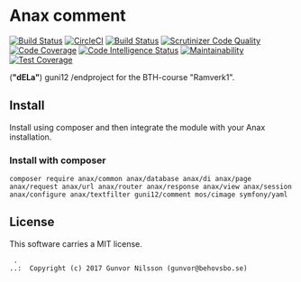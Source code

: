 Anax comment
==================================

[![Build Status](https://travis-ci.org/guni12/dela.svg?branch=master)](https://travis-ci.org/guni12/dela)
[![CircleCI](https://circleci.com/gh/guni12/dela.svg?style=svg)](https://circleci.com/gh/guni12/dela)
[![Build Status](https://scrutinizer-ci.com/g/guni12/dela/badges/build.png?b=master)](https://scrutinizer-ci.com/g/guni12/dela/build-status/master)
[![Scrutinizer Code Quality](https://scrutinizer-ci.com/g/guni12/dela/badges/quality-score.png?b=master)](https://scrutinizer-ci.com/g/guni12/dela/?branch=master)
[![Code Coverage](https://scrutinizer-ci.com/g/guni12/dela/badges/coverage.png?b=master)](https://scrutinizer-ci.com/g/guni12/dela/?branch=master)
[![Code Intelligence Status](https://scrutinizer-ci.com/g/guni12/dela/badges/code-intelligence.svg?b=master)](https://scrutinizer-ci.com/code-intelligence)
[![Maintainability](https://api.codeclimate.com/v1/badges/2faf2369720e7502efd6/maintainability)](https://codeclimate.com/github/guni12/dela/maintainability)
[![Test Coverage](https://api.codeclimate.com/v1/badges/2faf2369720e7502efd6/test_coverage)](https://codeclimate.com/github/guni12/dela/test_coverage)


(__"dELa"__) guni12 /endproject for the BTH-course "Ramverk1".



Install
------------------

Install using composer and then integrate the module with your Anax installation.



### Install with composer

```
composer require anax/common anax/database anax/di anax/page anax/request anax/url anax/router anax/response anax/view anax/session anax/configure anax/textfilter guni12/comment mos/cimage symfony/yaml   
```



License
------------------

This software carries a MIT license.



```
 .  
..:  Copyright (c) 2017 Gunvor Nilsson (gunvor@behovsbo.se)
```
